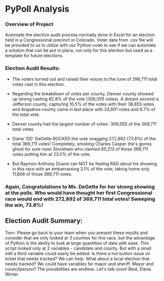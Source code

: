 # PyPoll Analysis

### Overview of Project
Automate the election audit process normally done in Excel for an election held in a Congressional precinct in Colorado.  Voter data from .csv file will be provided to us to utilize with our Python code to see if we can automate a solution that can be put in place, not only for this election but used as a template for future elections.


### Election Audit Results:
- The voters turned out and raised their voices to the tune of 396,711 total votes cast in this election.

- Regarding the breakdown of votes per county, Denver county showed up strong casting 82.8% of the vote (306,055 votes). A distant second is Jefferson county, capturing 10.5% of the votes with their 38,855 votes and Arapahoe county came in last place with 24,801 votes and 6.7% of the total vote. 

- Denver county had the largest number of votes- 306,055 of the 369,711 total votes.

- Diane 'DD' DeGette ROCKED the vote snagging 272,892 (73.8%) of the total 369,711 votes!  Completely, smoking Charles Casper (he's gonna ghost for sure now) Stockham who claimed 85,213 of those 369,711 votes putting him at 23.0% of the vote.
- But Raymon Anthony Doane can NOT be feeling RAD about his showing in this race with an embarrassing 3.1% of the vote, taking home only 11,606 of those 369,711 votes.

### Again, Congratulations to Ms. DeGette for her strong showing at the polls. Who would have thought her first Congressional race would end with 272,892 of 369,711 total votes! Sweeping the win, 73.8%!



## Election Audit Summary:  
Tom- Please go back to your team when you present these results and consider that we only looked at 3 counties for this race, but the advantage of Python is the ability to look at large quantities of data with ease.  This script looked only at 2 variables  - candidate and county.  But with a small edit a third variable could easily be added.  Is there a hot button issue on ticket that needs tracked?  We can help.
What about a local election that needs tracked?  We could have variables for mayor and sheriff. Mayor and councilperson?  The possibilities are endless.  Let's talk soon!  Best, Elena Winter